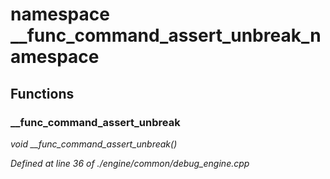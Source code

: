 # namespace __func_command_assert_unbreak_namespace



## Functions

### __func_command_assert_unbreak

*void __func_command_assert_unbreak()*

*Defined at line 36 of ./engine/common/debug_engine.cpp*



